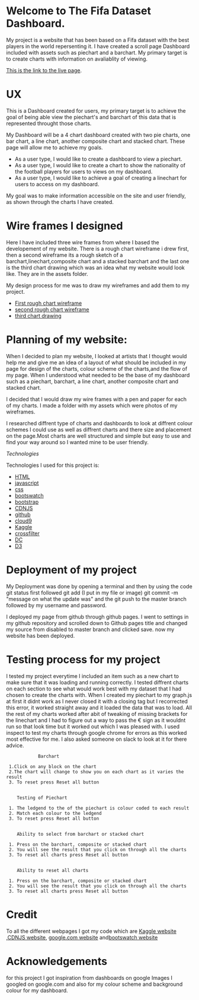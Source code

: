# Welcome to The Fifa Dataset Dashboard. #

My project is a website that has been based on a Fifa dataset with the best players in the world repersenting it. 
I have created a scroll page Dashboard included with assets such as piechart and a barchart. My primary target
is to create charts with information on avaliablity of viewing. 


[This is the link to the live page](https://data-dashboard-noellebrowne.c9users.io/index.html).

# UX #

This is a Dashboard created for users, my primary target is to achieve the goal of being able view the piechart's and barchart of this data that is represented throught those charts.

My Dashboard will be a 4 chart dashboard created with two pie charts, one bar chart, a line chart, another composite chart and stacked chart.  These page will allow me to achieve my goals.

* As a user type, I would like to create a dashboard to view a piechart. 
* As a user type, I would like to create a chart to show the nationality of the football players for users to views on my dashboard. 
* As a user type, I would like to achieve a goal of creating a linechart for users to access on my dashboard. 


My goal was to make information accessible on the site and user friendly, as shown through the charts I have created.

# Wire frames I designed ### 

Here I have included three wire frames from where I based the developement of my website. 
There is a rough chart wireframe i drew first, then a second wireframe its a rough sketch of a barchart,linechart,composite chart and a stacked barchart and the last one is the third chart drawing which was an idea what my website would look like.
They are in the assets folder.

My design process for me was to draw my wireframes and add them to my project.

* [First rough chart wireframe](https://github.com/noellebrowne/data-dashboard/blob/master/assets/IMG_5466-1.jpg "Wireframe 1 - rough chart drawing")
* [second rough chart wireframe](https://github.com/noellebrowne/data-dashboard/blob/master/assets/IMG_5469.jpg "Wireframe 2 - first chart drawing")
* [third chart drawing](https://github.com/noellebrowne/data-dashboard/blob/master/assets/IMG_5467-1.jpg "Wireframe 3 - second chart drawing")

# Planning of my website: #

When I decided to plan my website, I looked at artists that I thought would help me and give me an idea of a layout of what should be included in my page for design of the charts, colour scheme of the charts,and the flow of my page.
When I understood what needed to be the base of my dashboard such as a piechart, barchart, a line chart, another composite chart and stacked chart. 

I decided that I would draw my wire frames with a pen and paper for each of my charts. I made a folder with my assets which were photos of my wireframes.

I researched diffrent type of charts and dashboards to look at diffrent colour schemes I could use as well as diffrent charts and there size and placement on the page.Most charts 
are well structured and simple but easy to use and find your way around so I wanted mine to be user friendly. 


*Technologies*

Technologies I used for this project is: 
* [HTML](https://en.wikipedia.org/wiki/HTML)
* [javascript](https://en.wikipedia.org/wiki/JavaScript)
* [css](https://en.wikipedia.org/wiki/Cascading_Style_Sheets)
* [bootswatch](https://bootswatch.com/3/journal/#buttons)
* [bootstrap](https://getbootstrap.com/docs/3.3/)
* [CDNJS](https://cdnjs.com/)
* [github](https://github.com/)
* [cloud9](https://c9.io/login)
* [Kaggle](https://www.kaggle.com/datasets)
* [crossfilter](https://cdnjs.com/libraries/crossfilter)
* [DC](https://cdnjs.com/libraries/dc)
* [D3](https://cdnjs.com/libraries/d3)


# Deployment of my project #

My Deployment was done by opening a terminal and then by using the code git status first followed git add (I put in my file or image) git commit -m "message on what the update was"
and the git push to the master branch followed by my username and password.
 
I deployed my page from github through github pages. I went to settings in my github repository and scrolled down to Github pages title and changed my source from disabled
to master branch and clicked save. now my website has been deployed.


# Testing process for my project #


I tested my project everytime I included an item such as a new chart to make sure that it was loading and running correctly. 
I tested diffrent charts on each section to see what would work best with my dataset that I had chosen to create the charts with.
When I created my piechart to my graph.js at first it didnt work as I never closed it with a closing tag but I recorrected this error, it worked straight away and it loaded the data that was to load. 
All the rest of my charts worked after abit of tweaking of missing brackets for the linechart and I had to figure out a way to pass the € sign as it wouldnt run so that look time but it worked out which I was pleased with.
I used inspect to test my charts through google chrome for errors as this worked most effective for me.
I also asked someone on slack to look at it for there advice.

                Barchart

     1.Click on any block on the chart
     2.The chart will change to show you on each chart as it varies the result
     3. To reset press Reset all button
     
     
        Testing of Piechart
         
     1. The ledgend to the of the piechart is colour coded to each result
     2. Match each colour to the ledgend
     3. To reset press Reset all button
     
     
        Ability to select from barchart or stacked chart
         
     1. Press on the barchart, composite or stacked chart
     2. You will see the result that you click on through all the charts
     3. To reset all charts press Reset all button
     
     
        Ability to reset all charts
         
     1. Press on the barchart, composite or stacked chart
     2. You will see the result that you click on through all the charts
     3. To reset all charts press Reset all button
     
     
     
     
# Credit # 
To all the different webpages I got my code which are [Kaggle website](https://www.kaggle.com/datasets "Kaggle Dataset website")
,[CDNJS website](https://cdnjs.com/ "cdnjs webpage"), [google.com website](https://www.google.com/ "Google") and[bootswatch website](https://bootswatch.com/3/ "bootswatch")


# Acknowledgements #
 for this project I got inspiration from dashboards on google Images I googled on google.com and also for my colour scheme and background colour for my dashboard.





